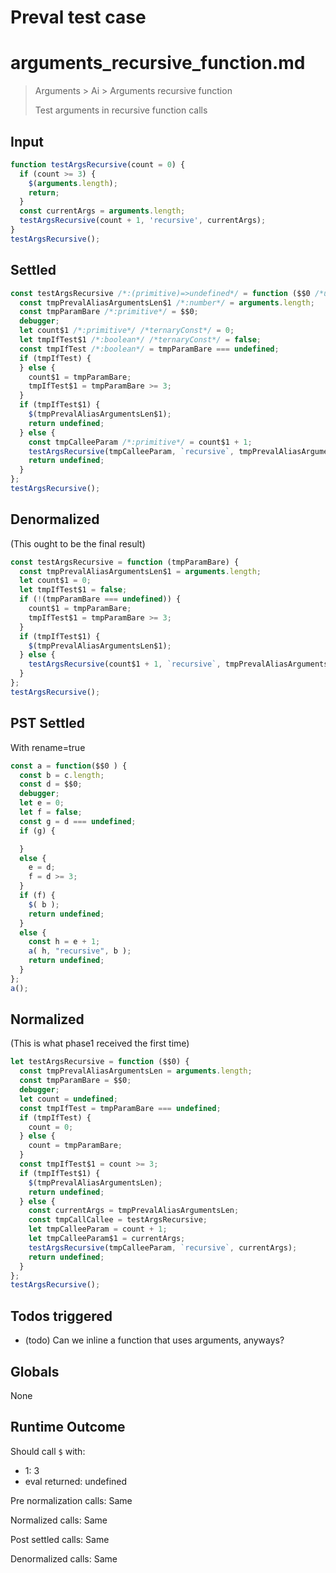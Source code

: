 # Preval test case

# arguments_recursive_function.md

> Arguments > Ai > Arguments recursive function
>
> Test arguments in recursive function calls

## Input

`````js filename=intro
function testArgsRecursive(count = 0) {
  if (count >= 3) {
    $(arguments.length);
    return;
  }
  const currentArgs = arguments.length;
  testArgsRecursive(count + 1, 'recursive', currentArgs);
}
testArgsRecursive();
`````


## Settled


`````js filename=intro
const testArgsRecursive /*:(primitive)=>undefined*/ = function ($$0 /*uses arguments*/) {
  const tmpPrevalAliasArgumentsLen$1 /*:number*/ = arguments.length;
  const tmpParamBare /*:primitive*/ = $$0;
  debugger;
  let count$1 /*:primitive*/ /*ternaryConst*/ = 0;
  let tmpIfTest$1 /*:boolean*/ /*ternaryConst*/ = false;
  const tmpIfTest /*:boolean*/ = tmpParamBare === undefined;
  if (tmpIfTest) {
  } else {
    count$1 = tmpParamBare;
    tmpIfTest$1 = tmpParamBare >= 3;
  }
  if (tmpIfTest$1) {
    $(tmpPrevalAliasArgumentsLen$1);
    return undefined;
  } else {
    const tmpCalleeParam /*:primitive*/ = count$1 + 1;
    testArgsRecursive(tmpCalleeParam, `recursive`, tmpPrevalAliasArgumentsLen$1);
    return undefined;
  }
};
testArgsRecursive();
`````


## Denormalized
(This ought to be the final result)

`````js filename=intro
const testArgsRecursive = function (tmpParamBare) {
  const tmpPrevalAliasArgumentsLen$1 = arguments.length;
  let count$1 = 0;
  let tmpIfTest$1 = false;
  if (!(tmpParamBare === undefined)) {
    count$1 = tmpParamBare;
    tmpIfTest$1 = tmpParamBare >= 3;
  }
  if (tmpIfTest$1) {
    $(tmpPrevalAliasArgumentsLen$1);
  } else {
    testArgsRecursive(count$1 + 1, `recursive`, tmpPrevalAliasArgumentsLen$1);
  }
};
testArgsRecursive();
`````


## PST Settled
With rename=true

`````js filename=intro
const a = function($$0 ) {
  const b = c.length;
  const d = $$0;
  debugger;
  let e = 0;
  let f = false;
  const g = d === undefined;
  if (g) {

  }
  else {
    e = d;
    f = d >= 3;
  }
  if (f) {
    $( b );
    return undefined;
  }
  else {
    const h = e + 1;
    a( h, "recursive", b );
    return undefined;
  }
};
a();
`````


## Normalized
(This is what phase1 received the first time)

`````js filename=intro
let testArgsRecursive = function ($$0) {
  const tmpPrevalAliasArgumentsLen = arguments.length;
  const tmpParamBare = $$0;
  debugger;
  let count = undefined;
  const tmpIfTest = tmpParamBare === undefined;
  if (tmpIfTest) {
    count = 0;
  } else {
    count = tmpParamBare;
  }
  const tmpIfTest$1 = count >= 3;
  if (tmpIfTest$1) {
    $(tmpPrevalAliasArgumentsLen);
    return undefined;
  } else {
    const currentArgs = tmpPrevalAliasArgumentsLen;
    const tmpCallCallee = testArgsRecursive;
    let tmpCalleeParam = count + 1;
    let tmpCalleeParam$1 = currentArgs;
    testArgsRecursive(tmpCalleeParam, `recursive`, currentArgs);
    return undefined;
  }
};
testArgsRecursive();
`````


## Todos triggered


- (todo) Can we inline a function that uses arguments, anyways?


## Globals


None


## Runtime Outcome


Should call `$` with:
 - 1: 3
 - eval returned: undefined

Pre normalization calls: Same

Normalized calls: Same

Post settled calls: Same

Denormalized calls: Same
